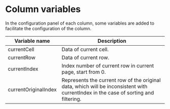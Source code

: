 # Column variables

In the configuration panel of each column, some variables are added to facilitate the configuration of the column.

| Variable name        | Description                                                                                                                         |
| -------------------- | ----------------------------------------------------------------------------------------------------------------------------------- |
| currentCell          | Data of current cell.                                                                                                               |
| currentRow           | Data of current row.                                                                                                                |
| currentIndex         | Index number of current row in current page, start from 0.                                                                          |
| currentOriginalIndex | Represents the current row of the original data, which will be inconsistent with currentIndex in the case of sorting and filtering. |
